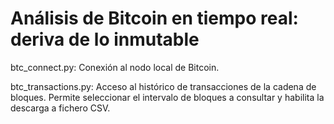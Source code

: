 # Análisis de Bitcoin en tiempo real: deriva de lo inmutable

btc_connect.py: Conexión al nodo local de Bitcoin.

btc_transactions.py: Acceso al histórico de transacciones de la cadena de bloques. 
Permite seleccionar el intervalo de bloques a consultar y habilita la descarga a fichero CSV.


